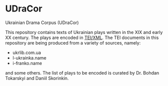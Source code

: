 # UDraCor

Ukrainian Drama Corpus (UDraCor)

This repository contains texts of Ukrainian plays written in the XIX and early XX century. The plays are encoded in [TEI/XML](https://tei-c.org/). The TEI documents in this repository are being produced from a variety of sources, namely:

* ukrlib.com.ua
* l-ukrainka.name
* i-franko.name

and some others. The list of plays to be encoded is curated by Dr. Bohdan Tokarskyi and Daniil Skorinkin.
